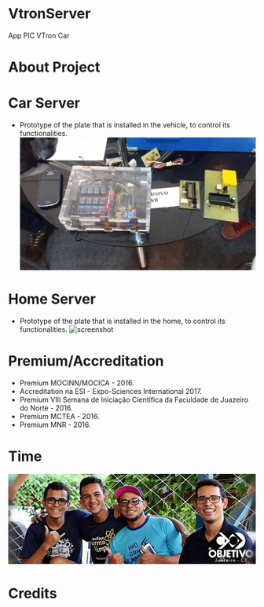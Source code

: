 # VtronServer
App PIC VTron Car

# About Project

# Car Server
- Prototype of the plate that is installed in the vehicle, to control its functionalities.
![screenshot](https://github.com/vtronboard/AppClientCar/blob/master/img/prototipo_boardcar.jpg)

# Home Server
- Prototype of the plate that is installed in the home, to control its functionalities. 
![screenshot](https://github.com/vtronboard/AppClientHome/blob/master/img/placa.jpg)

# Premium/Accreditation
- Premium MOCINN/MOCICA - 2016.
- Accreditation na ESI - Expo-Sciences International 2017.
- Premium VIII Semana de Iniciação Científica da Faculdade de Juazeiro do Norte - 2016.
- Premium MCTEA - 2016.
- Premium MNR - 2016.

# Time
![screenshot](https://github.com/vtronboard/AppClientCar/blob/master/img/time.jpg)

# Credits
